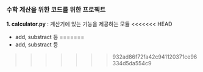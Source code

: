 ### 수학 계산을 위한 코드를 위한 프로젝트
**1. calculator.py** : 계산기에 있는 기능을 제공하는 모듈
<<<<<<< HEAD
- add, substract 등
=======
- add, substract 등
>>>>>>> 932ad86f72fa42c941120371ce96334d5da554c9
